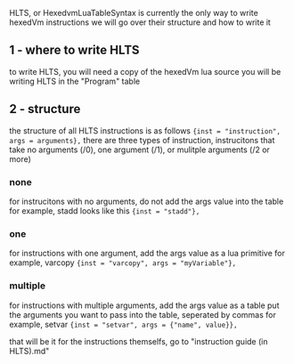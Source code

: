 HLTS, or HexedvmLuaTableSyntax is currently the only way to write hexedVm instructions 
we will go over their structure and how to write it

## 1 - where to write HLTS
to write HLTS, you will need a copy of the hexedVm lua source
you will be writing HLTS in the "Program" table

## 2 - structure
the structure of all HLTS instructions is as follows
```{inst = "instruction", args = arguments},```
there are three types of instruction, instrucitons that take no arguments (/0), one argument (/1), or mulitple arguments (/2 or more)

### none
for instrucitons with no arguments, do not add the args value into the table
for example, stadd looks like this
```{inst = "stadd"},```

### one
for instructions with one argument, add the args value as a lua primitive
for example, varcopy
```{inst = "varcopy", args = "myVariable"},```

### multiple
for instructions with multiple arguments, add the args value as a table
put the arguments you want to pass into the table, seperated by commas
for example, setvar
```{inst = "setvar", args = {"name", value}},```

that will be it
for the instructions themselfs, go to "instruction guide (in HLTS).md"